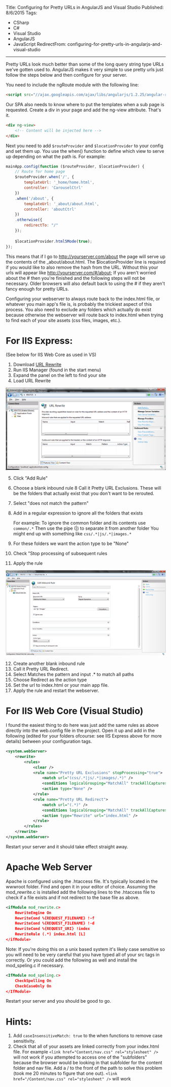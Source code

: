 Title: Configuring for Pretty URLs in AngularJS and Visual Studio
Published: 8/6/2015
Tags:
- CSharp
- C#
- Visual Studio
- AngularJS
- JavaScript
RedirectFrom: configuring-for-pretty-urls-in-angularjs-and-visual-studio
---
Pretty URLs look much better than some of the long query string type URLs we've gotten used to.
AngularJS makes it very simple to use pretty urls just follow the steps below and then configure for your server.

You need to include the ngRoute module with the following line:

```html
<script src="//ajax.googleapis.com/ajax/libs/angularjs/1.2.25/angular-route.js"></script>
```

Our SPA also needs to know where to put the templates when a sub page is requested. Create a div in your page and add the ng-view attribute. That's it.

```html
<div ng-view>
    <!-- Content will be injected here -->
</div>
```

Next you need to add `$routeProvider` and `$locationProvider` to your config and set them up.
You use the when() function to define which view to serve up depending on what the path is. For example:

```javascript
mainApp.config(function ($routeProvider, $locationProvider) {
    // Route for home page
    $routeProvider.when('/', {
        templateUrl: '_home/home.html',
        controller: 'CarouselCtrl'
    })
    .when('/about', {
        templateUrl: '_about/about.html',
        controller: 'aboutCtrl'
    })
    .otherwise({
        redirectTo: "/"
    });
 
    $locationProvider.html5Mode(true);
});
```

This means that if I go to http://yourserver.com/about the page will serve up the contents of the _about/about.html.
The $locationProvider line is required if you would like to also remove the hash from the URL. Without this your urls will appear like http://yourserver.com/#/about; If you aren't worried about the # then you're finished and the following steps will not be necessary. Older browsers will also default back to using the # if they aren't fancy enough for pretty URLs.

Configuring your webserver to always route back to the index.html file, or whatever you main app's file is, is probably the trickiest aspect of this process. You also need to exclude any folders which actually do exist because otherwise the webserver will route back to index.html when trying to find each of your site assets (css files, images, etc.).

# For IIS Express:

(See below for IIS Web Core as used in VS)

1. Download [URL Rewrite](http://www.iis.net/downloads/microsoft/url-rewrite)
2. Run IIS Manager (found in the start menu)
3. Expand the panel on the left to find your site
4. Load URL Rewrite

![Add Url Rewrite rule](../assets/images/add-rule.png)

5. Click "Add Rule"
6. Choose a blank inbound rule
8 Call it Pretty URL Exclusions. These will be the folders that actually exist that you don't want to be rerouted.
7. Select "does not match the pattern"
8. Add in a regular expression to ignore all the folders that exists
   
   For example:
To ignore the common folder and its contents use `common/.*`
Then use the pipe (|) to separate it from another folder
You might end up with something like
`css/.*|js/.*|images.*`
9. For these folders we want the action type to be "None"
10. Check "Stop processing of subsequent rules
11. Apply the rule

![Edit inbound url rewrite rule](../assets/images/edit-inbound-rule.png)

12. Create another blank inbound rule
13. Call it Pretty URL Redirect.
14. Select Matches the pattern and input .* to match all paths
15. Choose Redirect as the action type
16. Set the url to index.html or your main app file.
17. Apply the rule and restart the webserver.

# For IIS Web Core (Visual Studio)

I found the easiest thing to do here was just add the same rules as above directly into the web.config file in the project.
Open it up and add in the following (edited for your folders ofcourse: see IIS Express above for more details) between your configuration tags.

```xml
<system.webServer>
    <rewrite>
        <rules>
            <clear />
            <rule name="Pretty URL Exclusions" stopProcessing="true">
                <match url="(css/.*|js/.*|images/.*)" />
                <conditions logicalGrouping="MatchAll" trackAllCaptures="false" />
                <action type="None" />
            </rule>
            <rule name="Pretty URL Redirect">
                <match url="(.*)" />
                <conditions logicalGrouping="MatchAll" trackAllCaptures="false" />
                <action type="Rewrite" url="index.html" />          
            </rule>
        </rules>
    </rewrite>
</system.webServer>
```
Restart your server and it should take effect straight away.

# Apache Web Server

Apache is configured using the .htaccess file. It's typically located in the wwwroot folder. Find and open it in your editor of choice. Assuming the mod_rewrite.c is installed add the following lines to the .htaccess file to check if a file exists and if not redirect to the base file as above.

```xml
<ifModule mod_rewrite.c>
    RewriteEngine On
    RewriteCond %{REQUEST_FILENAME} !-f
    RewriteCond %{REQUEST_FILENAME} !-d
    RewriteCond %{REQUEST_URI} !index
    RewriteRule (.*) index.html [L]
</ifModule>
```

Note: If you're doing this on a unix based system it's likely case sensitive so you will need to be very careful that you have typed all of your src tags in correctly. Or you could add the following as well and install the mod_speling.c if necessary.

```xml
<IfModule mod_speling.c>
    CheckSpelling On
    CheckCaseOnly On
</IfModule>
```

Restart your server and you should be good to go.

# Hints:
1. Add `caseInsensitiveMatch: true` to the when functions to remove case sensitivity.
2. Check that all of your assets are linked correctly from your index.html file.
  For example `<link href="Content/nav.css" rel="stylesheet" />` will not work if you attempted to access one of the "subfolders" because the browser would be looking in that subfolder for the content folder and nav file.
  Add a / to the front of the path to solve this problem (took me 20 minutes to figure that one out).
`<link href="/Content/nav.css" rel="stylesheet" />` will work